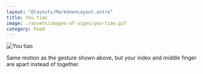 ```yaml
---
layout: "@layouts/MarkdownLayout.astro"
title: You tiao
image: ./assets/images-of-signs/you-tiao.gif
category: Food
---
```


![You tiao](@signs/you-tiao.gif)

Same motion as the gesture shown above,
but your index and middle finger are apart instead of together.
